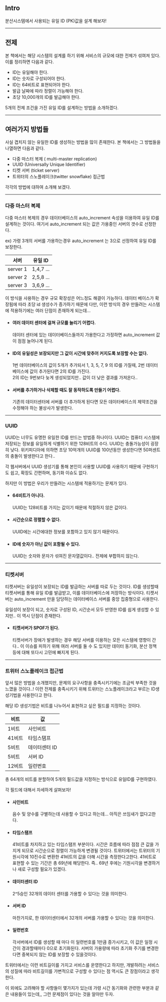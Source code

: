 ## Intro
분산시스템에서 사용되는 유일 ID (PK)값을 설계 해보자!

---

## 전제
본 책에서는 해당 시스템의 설계를 하기 위해 서비스의 규모에 대한 전제가 섞여져 있다.
이를 정리하면 다음과 같다.
 - ID는 유일해야 한다.
 - ID는 숫자로 구성되어야 한다.
 - ID는 64비트로 표현되어야 한다.
 - 발급 날짜에 따라 정렬이 가능해야 한다.
 - 초당 10,000개의 ID를 발급해야 한다.

5개의 전제 조건을 가진 유일 ID를 설계하는 방법을 소개하겠다.

---

## 여러가지 방법들
사실 겹치지 않는 유일한 ID를 생성하는 방법을 많이 존재한다.
본 책에서는 그 방법들을 나열하면 다음과 같다.

 - 다중 마스터 복제 ( multi-master replication)
 - UUID (Universally Unique Identifier)
 - 티켓 서버 (ticket server)
 - 트위터의 스노플레이크(twitter snowflake) 접근법

각각의 방법에 대하여 소개해 보겠다.

---

### 다중 마스터 복제
다중 마스터 복제의 경우 데이터베이스의 auto_increment 속성을 이용하여 유일 ID를 설계하는 것이다. 여기서 auto_increment 되는 값은 가용중인 서버의 갯수로 선정한다.

ex) 가령 3개의 서버를 가용하는경우 auto_increment 는 3으로 선정하여 유일 ID를 보장한다.

| 서버 | 유일 ID |
| --- | --- |
|server 1 | 1,4,7 ... |
|server 2 | 2,5,8 ... |
|server 3 | 3,6,9 ... |

이 방식을 사용하는 경우 규모 확장성은 어느정도 해결이 가능하다. 데이터 베이스가 확장됨에 따라 초당 id 생성수가 증가하기 때문에 
다만, 이런 방식의 경우 만들려는 시스템에 적용하기에는 여러 단점이 존재하게 되는데...
 - #### 여러 데이터 센터에 걸쳐 규모를 늘리기 어렵다.    
    데이터 센터에 있는 데이터베이스들까지 가용한다고 가정하면 auto_increment 값이 점점 늘어나게 된다.
 - #### ID의 유일성은 보장되지만 그 값이 시간에 맞추어 커지도록 보장할 수는 없다.    
    1번 데이터베이스의 값이 5개가 추가되서 1, 3, 5, 7, 9 의 ID를 가질때, 2번 데이터베이스에 값이 추가된다면 2의 ID를 가진다.    
    2의 ID는 9번보다 늦게 생성되었지만.. 값이 더 낮은 결과를 가져온다..
 - #### 서버를 추가하거나 삭제할 때도 잘 동작하도록 만들기 어렵다.    
    기존의 데이터센터에 서버를 더 추가하게 된다면 모든 데이터베이스의 제약조건을 수정해야 하는 불상사가 발생한다.

---

### UUID
UUID는 너무도 유명한 유일한 ID를 만드는 방법중 하나이다. UUID는 컴퓨터 시스템에 저장되는 정보를 유일하게 식별하기 위한 128비트의 수다.
UUID는 충돌가능성이 굉장히 낮다. 위키피디아에 의하면 초당 10억개의 UUID를 100년동안 생성한다면 50퍼센트의 충돌이 발생한다고 한다.. 

각 웹서버에서 UUID 생성기를 통해 본인이 사용할 UUID를 사용하기 때문에 구현하기도 쉽고, 확장도 간편하며, 동기화 이슈도 없다. 

하지만 이 방법은 우리가 만들려는 시스템에 적용하기는 문제가 있다.
 - #### 64비트가 아니다.
    UUID는 128비트를 가지는 값이기 때문에 적절하지 않은 값이다.
 - #### 시간순으로 정렬할 수 없다.
    UUID에는 시간에대한 정보를 포함하고 있지 않기 때문이다.
 - #### ID에 숫자가 아닌 값이 포함될 수 있다.
    UUID는 숫자와 문자가 섞여진 문자열값이다.. 전제에 부합하지 않는다.

---

### 티켓서버
티켓서버는 유일성이 보장되는 ID를 발급하는 서버를 따로 두는 것이다. ID를 생성할때 티켓서버를 통해 유일 ID를 발급받고, 이를 데이터베이스에 저장하는 방식이다.
티켓서버는 auto_increment 만을 담당하는 데이터베이스 서버를 중앙 집중형으로 사용한다.

유일성이 보장이 되고, 숫자로 구성된 ID, 시간순서 모두 반영한 ID를 쉽게 생성할 수 있지만.. 이 역시 단점이 존재한다.

- #### 티켓서버가 SPOF가 된다. 
    티켓서버가 장애가 발생하는 경우 해당 서버를 이용하는 모든 시스템에 영향이 간다..
    이 이슈를 피하기 위해 여러 서버를 둘 수 도 있지만 데이터 동기화, 분산 정책 등에 대해 또다시 고민에 빠지게 된다.

---

### 트위터 스노플레이크 접근법
앞서 많은 방법을 소개했지만, 문제의 요구사항을 충족시키기에는 조금씩 부족한 것을 느꼈을 것이다..!
이런 전제를 충족시키기 위해 트위터는 스노플레이크라고 부르는 ID생성기법을 사용한다고 한다.

해당 ID 생성기법은 비트를 나누어서 표현하고 싶은 필드를 지정하는 것이다.

| 비트   | 값        |
|------|----------|
| 1비트  | 사인비트     |
| 41비트 | 타임스탬프    |
| 5비트  | 데이터센터 ID |
| 5비트  | 서버 ID    |
| 12비트 | 일련번호     |

총 64개의 비트를 분할하여 5개의 필드값을 지정하는 방식으로 유일ID를 구현하였다.

각 필드에 대해서 자세하게 살펴보자!
 - #### 사인비트
    음수 및 양수를 구별하는데 사용할 수 있다고 하는데... 아직은 쓰임새가 없다고한다.
 - #### 타임스탬프
    41비트를 차지하고 있는 타임스탬프 부분이다. 시간은 흐름에 따라 점점 큰 값을 가지게 되므로 시간순으로 정렬이 가능하게 변경될 것이다.
    트위터에서는 트위터의 기원시각에 10진수로 변환한 41비트의 값을 더해 시간을 측정한다고한다. 41비트로 표현할 수 있는 기간은 총 69년에 해당한다.
    즉.. 69년 후에는 기원시각을 변경하거나 새로 구성할 필요가 있겠다.
 - #### 데이터센터 ID
    2^5승인 32개의 데이터 센터를 가용할 수 있다는 것을 의미한다.
 - #### 서버 ID
    마찬가지로, 한 데이터센터에서 32개의 서버를 가용할 수 있다는 것을 의미한다.
 - #### 일련번호
    각서버에서 ID를 생성할 때 마다 이 일련번호를 1만큼 증가시키고, 이 값은 일정 시간이 경과할때마다 0으로 초기화된다.
    서버의 가용량에 따라 초기화 주기를 변경한다면 중복되지 않는 ID를 보장할 수 있을것이다.

트위터에서는 이런 비트길이를 가지고 서비스를 운영한다고 하지만, 개발하려는 서비스의 성질에 따라 비트길이를 가변적으로 구성할 수 있다는 점 역시도 큰 장점이라고 생각한다.


이 외에도 고려해야 할 사항들이 몇가지가 있는데
가령 시간 동기화와 관련한 부분과 같은 내용들이 있는데,, 그런 문제점이 있다는 것을 알아만 두자.
